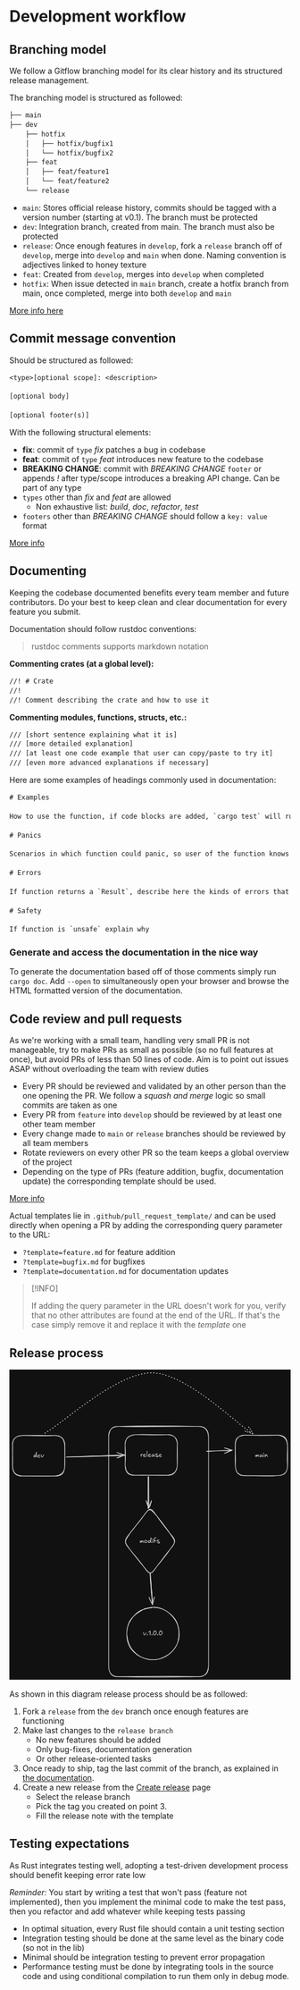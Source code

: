 # Development workflow

## Branching model

We follow a Gitflow branching model for its clear history and its structured
release management.

The branching model is structured as followed:

```txt
├── main
├── dev
    ├── hotfix
    │   ├── hotfix/bugfix1
    │   └── hotfix/bugfix2
    ├── feat
    │   ├── feat/feature1
    │   └── feat/feature2
    └── release
```

- `main`: Stores official release history, commits should be tagged with a
  version number (starting at v0.1). The branch must be protected
- `dev`: Integration branch, created from main. The branch must also be
  protected
- `release`: Once enough features in `develop`, fork a `release` branch off of
  `develop`, merge into `develop` and `main` when done. Naming convention is
  adjectives linked to honey texture
- `feat`: Created from `develop`, merges into `develop` when completed
- `hotfix`: When issue detected in `main` branch, create a hotfix branch from
  main, once completed, merge into both `develop` and `main`

[More info here](https://www.atlassian.com/git/tutorials/comparing-workflows/gitflow-workflow)

## Commit message convention

Should be structured as followed:

```txt
<type>[optional scope]: <description>

[optional body]

[optional footer(s)]
```

With the following structural elements:

- **fix**: commit of `type` _fix_ patches a bug in codebase
- **feat**: commit of `type` _feat_ introduces new feature to the codebase
- **BREAKING CHANGE**: commit with _BREAKING CHANGE_ `footer` or appends _!_
  after type/scope introduces a breaking API change. Can be part of any type
- `types` other than _fix_ and _feat_ are allowed
  - Non exhaustive list: _build_, _doc_, _refactor_, _test_
- `footers` other than _BREAKING CHANGE_ should follow a `key: value` format

[More info](https://www.conventionalcommits.org/en/v1.0.0/#summary)

## Documenting

Keeping the codebase documented benefits every team member and future
contributors. Do your best to keep clean and clear documentation for every
feature you submit.

Documentation should follow rustdoc conventions:

> rustdoc comments supports markdown notation

**Commenting crates (at a global level):**

```txt
//! # Crate
//!
//! Comment describing the crate and how to use it
```

**Commenting modules, functions, structs, etc.:**

```txt
/// [short sentence explaining what it is]
/// [more detailed explanation]
/// [at least one code example that user can copy/paste to try it]
/// [even more advanced explanations if necessary]
```

Here are some examples of headings commonly used in documentation:

```txt
# Examples

How to use the function, if code blocks are added, `cargo test` will run these chunks of code too, so go for it !

# Panics

Scenarios in which function could panic, so user of the function knows in which situation not to use it

# Errors

If function returns a `Result`, describe here the kinds of errors that might occur and what conditions might cause those errors to be returned.

# Safety

If function is `unsafe` explain why
```

### Generate and access the documentation in the nice way

To generate the documentation based off of those comments simply run
`cargo doc`. Add `--open` to simultaneously open your browser and browse the
HTML formatted version of the documentation.

## Code review and pull requests

As we're working with a small team, handling very small PR is not manageable,
try to make PRs as small as possible (so no full features at once), but avoid
PRs of less than 50 lines of code. Aim is to point out issues ASAP without
overloading the team with review duties

- Every PR should be reviewed and validated by an other person than the one
  opening the PR. We follow a _squash and merge_ logic so small commits are
  taken as one
- Every PR from `feature` into `develop` should be reviewed by at least one
  other team member
- Every change made to `main` or `release` branches should be reviewed by all
  team members
- Rotate reviewers on every other PR so the team keeps a global overview of the
  project
- Depending on the type of PRs (feature addition, bugfix, documentation update)
  the corresponding template should be used.

[More info](https://blog.mergify.com/pull-request-review-best-practices-code-excellence/)

Actual templates lie in `.github/pull_request_template/` and can be used
directly when opening a PR by adding the corresponding query parameter to the
URL:

- `?template=feature.md` for feature addition
- `?template=bugfix.md` for bugfixes
- `?template=documentation.md` for documentation updates

> [!INFO]
>
> If adding the query parameter in the URL doesn't work for you, verify that no
> other attributes are found at the end of the URL. If that's the case simply
> remove it and replace it with the _template_ one

## Release process

![Release Process](./release-process.png)

As shown in this diagram release process should be as followed:

1. Fork a `release` from the `dev` branch once enough features are functioning
2. Make last changes to the `release branch`
   - No new features should be added
   - Only bug-fixes, documentation generation
   - Or other release-oriented tasks
3. Once ready to ship, tag the last commit of the branch, as explained in
   [the documentation](/docs/development/ci_cd.md).
4. Create a new release from the
   [Create release](https://github.com/b0cal/miel/releases/new) page
   - Select the release branch
   - Pick the tag you created on point 3.
   - Fill the release note with the template

## Testing expectations

As Rust integrates testing well, adopting a test-driven development process
should benefit keeping error rate low

_Reminder:_ You start by writing a test that won't pass (feature not
implemented), then you implement the minimal code to make the test pass, then
you refactor and add whatever while keeping tests passing

- In optimal situation, every Rust file should contain a unit testing section
- Integration testing should be done at the same level as the binary code (so
  not in the lib)
- Minimal should be integration testing to prevent error propagation
- Performance testing must be done by integrating tools in the source code and
  using conditional compilation to run them only in debug mode.
